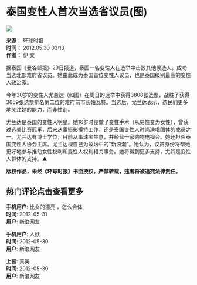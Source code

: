# 泰国变性人首次当选省议员(图)

![](//n.sinaimg.cn/sinakd10200/360/w180h180/20221208/84a8-a3261e8a019e4a65b2cd9f489ecd0422.jpg)

**来源：** 环球时报  
**时间：** 2012.05.30 03:13  
**作者：** 伊 文

据泰国《曼谷邮报》29日报道，泰国一名变性人在选举中击败其他候选人，成功当选北部难府省议员。她由此成为泰国首位变性人议员，也是泰国级别最高的变性人政治家。

今年30岁的变性人尤兰达（如图）在周日的选举中获得3808张选票，战胜了获得3659张选票排名第二位的难府前市长帕瓦特。当选后，尤兰达表示，选民们更多地关注她的能力，而非性别。

尤兰达是泰国的变性人明星。她16岁时便做了变性手术（从男性变为女性），曾获过选美比赛冠军，后来从事摄影模特工作，还是泰国变性人时尚演唱团体的成员之一。尤兰达有博士学位，目前从事珠宝生意，并经营一家购物电视台。她还担任泰国变性人协会主席。尤兰达视自己为政坛中的“新浪潮”。她认为，议员身份将帮她更好地参与推动女性权利和变性人权利相关事务。她将得到更多支持，尤其是变性人群体的支持。▲

**版权作品，未经《环球时报》书面授权，严禁转载，违者将被追究法律责任。**

## 热门评论点击查看更多

**手机用户**: 比女的漂亮 ，怎么合体  
**时间**: 2012-05-31  
**用户**: 新浪网友

**手机用户**: 人妖  
**时间**: 2012-05-30  
**用户**: 新浪网友

**上官**: 真美  
**时间**: 2012-05-30  
**用户**: 新浪网友